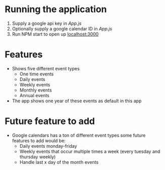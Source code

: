 # Running the application

1. Supply a google api key in _App.js_
2. Optionally supply a google calendar ID in _App.js_
3. Run NPM start to open up [localhost:3000](localhost:3000)

# Features

- Shows five different event types
  - One time events
  - Daily events
  - Weekly events
  - Monthly events
  - Annual events
- The app shows one year of these events as default in this app

# Future feature to add

- Google calendars has a ton of different event types some future features to add would be:
  - Daily events monday-friday
  - Weekly events that occur multiple times a week (every tuesday and thursday weekly)
  - Handle last x day of the month events
